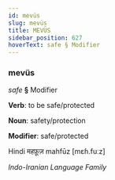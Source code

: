 ```yaml
---
id: mevüs
slug: mevüs
title: MEVÜS
sidebar_position: 627
hoverText: safe § Modifier
---
```


### mevüs

*safe* **§** Modifier

**Verb**: to be safe/protected

**Noun**: safety/protection

**Modifier**: safe/protected

Hindi महफ़ूज़ mahfūz [mɛɦ.fuːz]

*Indo-Iranian Language Family*